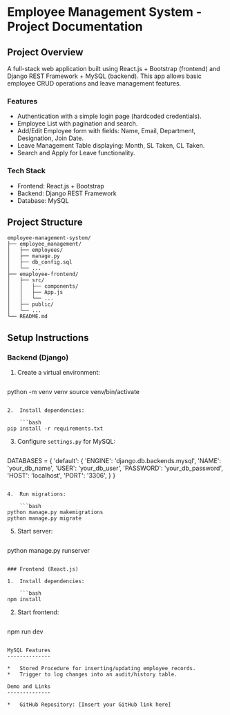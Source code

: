 Employee Management System - Project Documentation
=====================================================

Project Overview
---------------

A full-stack web application built using React.js + Bootstrap (frontend) and Django REST Framework + MySQL (backend). This app allows basic employee CRUD operations and leave management features.

### Features

*   Authentication with a simple login page (hardcoded credentials).
*   Employee List with pagination and search.
*   Add/Edit Employee form with fields: Name, Email, Department, Designation, Join Date.
*   Leave Management Table displaying: Month, SL Taken, CL Taken.
*   Search and Apply for Leave functionality.

### Tech Stack

*   Frontend: React.js + Bootstrap
*   Backend: Django REST Framework
*   Database: MySQL

Project Structure
-----------------

```
employee-management-system/
├── employee_management/
│   ├── employees/
│   ├── manage.py
│   ├── db_config.sql
│   └── ...
├── emaployee-frontend/
│   ├── src/
│   │   ├── components/
│   │   ├── App.js
│   │   └── ...
│   ├── public/
│   └── ...
└── README.md
```

Setup Instructions
------------------

### Backend (Django)

1.  Create a virtual environment:

    ```bash
python -m venv venv
source venv/bin/activate
```

2.  Install dependencies:

    ```bash
pip install -r requirements.txt
```

3.  Configure `settings.py` for MySQL:

    ```python
DATABASES = {
    'default': {
        'ENGINE': 'django.db.backends.mysql',
        'NAME': 'your_db_name',
        'USER': 'your_db_user',
        'PASSWORD': 'your_db_password',
        'HOST': 'localhost',
        'PORT': '3306',
    }
}
```

4.  Run migrations:

    ```bash
python manage.py makemigrations
python manage.py migrate
```

5.  Start server:

    ```bash
python manage.py runserver
```

### Frontend (React.js)

1.  Install dependencies:

    ```bash
npm install
```

2.  Start frontend:

    ```bash
npm run dev
```

MySQL Features
--------------

*   Stored Procedure for inserting/updating employee records.
*   Trigger to log changes into an audit/history table.

Demo and Links
--------------

*   GitHub Repository: [Insert your GitHub link here]